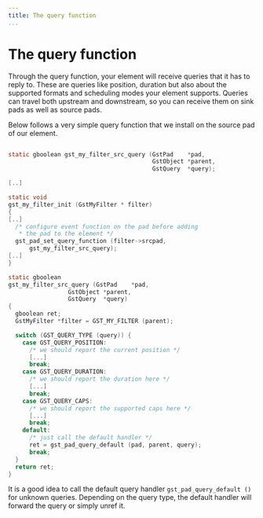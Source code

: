 ```yaml
---
title: The query function
...
```


# The query function

Through the query function, your element will receive queries that it
has to reply to. These are queries like position, duration but also
about the supported formats and scheduling modes your element supports.
Queries can travel both upstream and downstream, so you can receive them
on sink pads as well as source pads.

Below follows a very simple query function that we install on the source
pad of our element.

``` c

static gboolean gst_my_filter_src_query (GstPad    *pad,
                                         GstObject *parent,
                                         GstQuery  *query);

[..]

static void
gst_my_filter_init (GstMyFilter * filter)
{
[..]
  /* configure event function on the pad before adding
   * the pad to the element */
  gst_pad_set_query_function (filter->srcpad,
      gst_my_filter_src_query);
[..]
}

static gboolean
gst_my_filter_src_query (GstPad    *pad,
                 GstObject *parent,
                 GstQuery  *query)
{
  gboolean ret;
  GstMyFilter *filter = GST_MY_FILTER (parent);

  switch (GST_QUERY_TYPE (query)) {
    case GST_QUERY_POSITION:
      /* we should report the current position */
      [...]
      break;
    case GST_QUERY_DURATION:
      /* we should report the duration here */
      [...]
      break;
    case GST_QUERY_CAPS:
      /* we should report the supported caps here */
      [...]
      break;
    default:
      /* just call the default handler */
      ret = gst_pad_query_default (pad, parent, query);
      break;
  }
  return ret;
}


```

It is a good idea to call the default query handler
`gst_pad_query_default ()` for unknown queries. Depending on the query
type, the default handler will forward the query or simply unref it.
